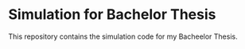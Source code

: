 # Simulation for Bachelor Thesis
This repository contains the simulation code for my Bacheelor Thesis.


